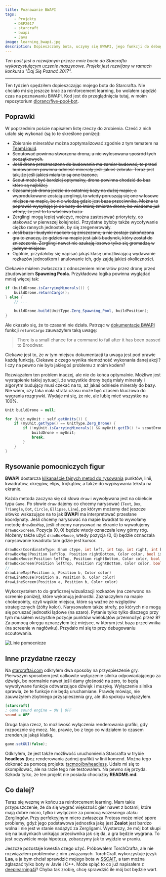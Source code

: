 ```yaml
---
title: Poznawanie BWAPI
tags:
    - Projekty
    - DSP2017
    - starcraft
    - bwapi
    - Java
image: learning_bwapi.jpg
description: Dopieszczamy bota, uczymy się BWAPI, jego funkcji do debugowania i innych przydatnych rzeczy.
---
```

*Ten post jest o rozwijanym przeze mnie bocie do Starcrafta wykorzystującym uczenie maszynowe. Projekt jest rozwijany w ramach konkursu "Daj Się Poznać 2017".*

---

Ten tydzień spędziłem dopieszczając mojego bota do Starcrafta. Nie chciało mi się jeszcze brać za reinforcement learning, bo wolałem spędzić czas na poznawaniu BWAPI. Kod jest do przeglądnięcia tutaj, w moim repozytorium [dloranc/five-pool-bot](https://github.com/dloranc/five-pool-bot).

## Poprawki

W poprzednim poście napisałem listę rzeczy do zrobienia. Cześć z nich udało się wykonać (są to te skreślone poniżej):

- Zbieranie minerałów można zoptymalizować zgodnie z tym tematem na [TeamLiquid](http://www.teamliquid.net/forum/brood-war/484849-improving-mineral-gathering-rate-in-brood-war).
- <strike>Scoutować powinna stworzona drona, a nie wylosowana spośród tych początkowych.</strike>
- <strike>Jeśli drona przeznaczona do budowania ma zamiar budować, to przed budowaniem powinna odnieść minerały jeśli jakieś zebrała. Teraz jest tak, że jeśli jakieś miała to są one tracone.</strike>
- <strike>Scout może być bardziej optymalny, drona powinna chodzić do baz które są najbliżej.</strike>
- <strike>Czasami jak drona jedzie do ostatniej bazy na dużej mapie, a wyprodukowane zostają zerglingi, to wtedy poruszają się one w losowe miejsca na mapie, bo nie wiedzą gdzie jest baza przeciwnika. Można to poprawić wysyłając je do bazy do której zmierza drona, bo wiadomo już wtedy, że jest to ta właściwa baza.</strike>
- Zerglingi mogą lepiej walczyć, można zastosować priorytety, co atakować w pierwszej kolejności. Przydatne byłoby także wycofywanie ciężko rannych jednostek, by się zregenerowały.
- <strike>Jeśli baza i budynki naokoło są zniszczone, a nie zostaje zakończona gra to znaczy, że gdzieś na mapie jest jakiś budynek, który został do zniszczenia. Zerglingi nawet nie szukają losowo tylko się gromadzą w jednym miejscu.</strike>
- Ogólnie, przydałoby się napisać jakąś klasę umożliwiającą wydawanie rozkazów jednostkom i anulowanie ich, gdy zajdą jakieś okoliczności.

Ciekawie miałem zwłaszcza z odnoszeniem minerałów przez dronę przed zbudowaniem **Spawning Poola**. Przykładowa logika powinna wyglądać mniej więcej tak:

```Java
if (buildDrone.isCarryingMinerals()) {
	buildDrone.returnCargo();
} else {
	// ...

	buildDrone.build(UnitType.Zerg_Spawning_Pool, buildPosition);
}
```

Ale okazało się, że to czasami nie działa. Patrząc w [dokumentację BWAPI](https://bwapi.github.io/class_b_w_a_p_i_1_1_unitset.html#a0b24b5f25b609169c0fafbe70d2f60aa) funkcji `returnCargo` zauważyłem taką uwagę:

> There is a small chance for a command to fail after it has been passed to Broodwar.

Ciekawe jest to, że w tym miejscu dokumentacji ta uwaga jest pod prawie każdą funkcją. Ciekawe z czego wynika niemożność wykonania danej akcji? I czy na pewno nie było jakiegoś problemu z moim kodem?

Rozwiązałem ten problem inaczej, ale nie do końca optymalnie. Możliwe jest wystąpienie takiej sytuacji, że wszystkie drony będą miały minerały i algorytm budujący musi czekać na to, aż jakaś odniesie minerały do bazy. Nie wiem, czy taka mała strata czasu może być czasem kluczowa do wygrania rozgrywki. Wydaje mi się, że nie, ale lubię mieć wszystko na 100%.

```Java
Unit buildDrone = null;

for (Unit myUnit : self.getUnits()) {
    if (myUnit.getType() == UnitType.Zerg_Drone) {
        if (!myUnit.isCarryingMinerals() && myUnit.getID() != scoutDrone.getID()) {
            buildDrone = myUnit;
            break;
        }
    }
}
```

## Rysowanie pomocniczych figur

**BWAPI** dostarcza [kilkanaście fajnych metod do rysowania](https://bwapi.github.io/class_b_w_a_p_i_1_1_game.html) punktów, linii, kwadratów, okręgów, elips, trójkątów, a także do wypisywania tekstu na ekranie.

Każda metoda zaczyna się od słowa `draw` i wywoływana jest na obiekcie typu `Game`. Po słowie `draw` dajemy co chcemy narysować (`Text`, `Box`, `Triangle`, `Dot`, `Circle`, `Ellipse`, `Line`), po którym możemy dać jeszcze słówko wskazujące na to jak **BWAPI** ma interpretować przesłane koordynaty. Jeśli chcemy narysować na mapie kwadrat to wywołamy metodę `drawBoxMap`, jeśli chcemy narysować na ekranie to wywołujemy `drawBoxScreen`. Pozycja (0, 0) będzie wtedy oznaczała lewy górny róg. Możemy także użyć `drawBoxMouse`, wtedy pozycja (0, 0) będzie oznaczała narysowanie kwadratu tam gdzie jest kursor.

```cpp
drawBox(CoordinateType::Enum ctype, int left, int top, int right, int bottom, Color color, bool isSolid=false)
drawBoxMap(Position leftTop, Position rightBottom, Color color, bool isSolid=false)
drawBoxMouse(Position leftTop, Position rightBottom, Color color, bool isSolid=false)
drawBoxScreen(Position leftTop, Position rightBottom, Color color, bool isSolid=false)
// ...
drawLineMap(Position a, Position b, Color color)
drawLineMouse(Position a, Position b, Color color)
drawLineScreen(Position a, Position b, Color color)
```

Wykorzystałem to do graficznej wizualizacji rozkazów (na czerwono na screenie poniżej), które wykonują jednostki. Zaznaczyłem na mapie chokepointy, czyli wąskie miejsca, które są ważne ze względów strategicznych (żółty kolor). Narysowałem także strefy, po których nie mogą się poruszać jednostki lądowe (na szaro). Pytanie tylko tylko dlaczego przy tym musiałem wszystkie pozycje punktów wielokątów przemnożyć przez 8? Za pomocą okręgu oznaczyłem też miejsce, w którym jest baza przeciwnika (na screenie w nagłówku). Przydało mi się to przy debugowaniu scoutowania.

![Linie pomocnicze](/images/posts/learning_bwapi/01.jpg "Linie pomocnicze")

## Inne przydatne rzeczy

Na [starcraftai.com](http://www.starcraftai.com/wiki/Increasing_StarCraft_Speed) odkryłem dwa sposoby na przyspieszenie gry. Pierwszym sposobem jest całkowite wyłączenie silnika odpowiadającego za dźwięk, bo normalnie nawet jeśli damy głośność na zero, to będą wywoływane funkcje odtwarzające dźwięk i muzykę. Wyłączenie silnika sprawia, że te funkcje nie będą uruchamiane. Prawdę mówiąc, nie zauważyłem zbytniego przyspieszenia gry, ale dla spokoju wyłączyłem.

```ini
[starcraft]
; Game sound engine = ON | OFF
sound = OFF
```

Druga fajna rzecz, to możliwość wyłączenia renderowania grafiki, gdy rozpocznie się mecz. No, prawie, bo z tego co widziałem to czasem zrenderuje jakąś klatkę.

```Java
game.setGUI(false);
```

Odkryłem, że jest także możliwość uruchomienia Starcrafta w trybie **headless** (bez renderowania żadnej grafiki) w linii komend. Można tego dokonać za pomocą projektu [tscmoo/bwheadless](https://github.com/tscmoo/bwheadless). Udało mi się to skompilować, ale na razie tego nie testowałem. Na pewno się przyda. Szkoda tylko, że ten projekt nie posiada chociażby **README.md**.

## Co dalej?

Teraz się wezmę w końcu za reinforcement learning. Mam takie przypuszczenie, że da się wygrać większość gier nawet z botami, które mają dobre micro, tylko i wyłącznie za pomocą wczesnego ataku Zerglingów. Przy perfekcyjnym micro zwłaszcza Protoss może mieć spore problemy, gdyż jego podstawowa jednostka jaką jest **Zealot** jest bardzo wolna i nie jest w stanie nadążyć za Zergligami. Wystarczy, że mój bot skupi się na budynkach unikając przeciwnika jak się da, a gra będzie wygrana. To jest oczywiście moja hipoteza, zobaczymy jak to wyjdzie w praniu.

Jeszcze pozostaje kwestia czego użyć. Próbowałem TorchCrafta, ale nie rozwiązałem problemów z nim związanych. TorchCraft wykorzystuje język **Lua**, a ja bym chciał sprawdzić mojego bota w [SSCAIT](http://sscaitournament.com), a tam można zgłaszać tylko boty w Javie i C++. Może spiąć to co już napisałem z [deeplearning4j](https://deeplearning4j.org/)? Chyba tak zrobię, chcę sprawdzić ile mój bot będzie wart.
